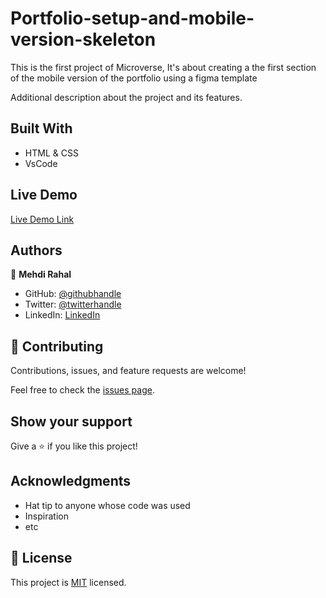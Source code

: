 # Portfolio-setup-and-mobile-version-skeleton
This is the first project of Microverse, It's about creating a the first section of the mobile version of the portfolio using a figma template

Additional description about the project and its features.

## Built With

- HTML & CSS
- VsCode

## Live Demo

[Live Demo Link](https://mehdi-rh.github.io/)

## Authors

👤 **Mehdi Rahal**

- GitHub: [@githubhandle](https://github.com/Mehdi-Rh)
- Twitter: [@twitterhandle](https://twitter.com/MRahal92)
- LinkedIn: [LinkedIn](https://www.linkedin.com/in/mehdi-rahal22/)


## 🤝 Contributing

Contributions, issues, and feature requests are welcome!

Feel free to check the [issues page](../../issues/).

## Show your support

Give a ⭐️ if you like this project!

## Acknowledgments

- Hat tip to anyone whose code was used
- Inspiration
- etc

## 📝 License

This project is [MIT](./MIT.md) licensed.